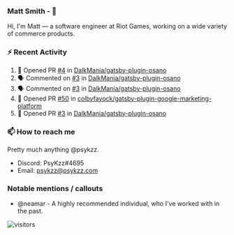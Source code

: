 <!--
[![PsyKzz's github stats](https://github-readme-stats.vercel.app/api?username=psykzz&show_icons=true)](https://github.com/anuraghazra/github-readme-stats)
-->

### Matt Smith - 👋
Hi, I'm Matt — a software engineer at Riot Games, working on a wide variety of commerce products.

### ⚡ Recent Activity

<!--START_SECTION:activity-->
1. 💪 Opened PR [#4](https://github.com/DalkMania/gatsby-plugin-osano/pull/4) in [DalkMania/gatsby-plugin-osano](https://github.com/DalkMania/gatsby-plugin-osano)
2. 🗣 Commented on [#3](https://github.com/DalkMania/gatsby-plugin-osano/issues/3) in [DalkMania/gatsby-plugin-osano](https://github.com/DalkMania/gatsby-plugin-osano)
3. 🗣 Commented on [#3](https://github.com/DalkMania/gatsby-plugin-osano/issues/3) in [DalkMania/gatsby-plugin-osano](https://github.com/DalkMania/gatsby-plugin-osano)
4. 💪 Opened PR [#50](https://github.com/colbyfayock/gatsby-plugin-google-marketing-platform/pull/50) in [colbyfayock/gatsby-plugin-google-marketing-platform](https://github.com/colbyfayock/gatsby-plugin-google-marketing-platform)
5. 💪 Opened PR [#3](https://github.com/DalkMania/gatsby-plugin-osano/pull/3) in [DalkMania/gatsby-plugin-osano](https://github.com/DalkMania/gatsby-plugin-osano)
<!--END_SECTION:activity-->


### 📫 How to reach me

Pretty much anything @psykzz.

- Discord: PsyKzz#4695
- Email: psykzz@psykzz.com


### Notable mentions / callouts

 - @neamar - A highly recommended individual, who I've worked with in the past.


![visitors](https://visitor-badge.glitch.me/badge?page_id=psykzz/psykzz)


